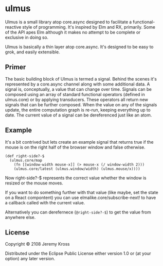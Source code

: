 # ulmus

Ulmus is a small library atop core.async designed to facilitate a functional-reactive style of programming.  It's inspired by Elm and RX, primarily.  Some of the API apes Elm although it makes no attempt to be complete or exclusive in doing so.  

Ulmus is basically a thin layer atop core.async.  It's designed to be easy to grok, and easily extensible.  

## Primer

The basic building block of Ulmus is termed a signal.  Behind the scenes it's represented by a core.async channel along with some additional data.  A signal is, conceptually, a value that can change over time.  Signals can be composed using an array of standard functional operators (defined in ulmus.core) or by applying transducers.  These operators all return new signals that can be further composed.  When the value on any of the signals update, the entire computation graph is re-run, keeping everything up to date.  The current value of a signal can be dereferenced just like an atom.

## Example
It's a bit contrived but lets create an example signal that returns true if the mouse is on the right half of the browser window and false otherwise.

```
(def right-side?-$ 
  (ulmus.core/map
    (fn [[window-width mouse-x]] (> mouse-x (/ window-width 2)))
    (ulmus.core/latest (ulmus.window/width) (ulmus.mouse/x))))
```

Now right-side?-$ represents the correct value whether the window is resized or the mouse moves.

If you want to do something further with that value (like maybe, set the state on a React compontent) you can use elmalike.core/subscribe-next! to have a callback called with the current value.

Alternatively you can derefernece (`@right-side?-$`) to get the value from anywhere else.


## License

Copyright © 2108 Jeremy Kross

Distributed under the Eclipse Public License either version 1.0 or (at
your option) any later version.
